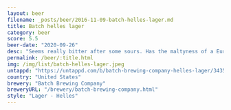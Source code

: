 ```yaml
---
layout: beer
filename: _posts/beer/2016-11-09-batch-helles-lager.md
title: Batch helles lager
category: beer
score: 5.5
beer-date: "2020-09-26"
desc: "Seems really bitter after some sours. Has the maltyness of a European lager but not as strong"
permalink: /beer/:title.html
img: /img/list/batch-helles-lager.jpeg
untappd: "https://untappd.com/b/batch-brewing-company-helles-lager/3435398"
country: "United States"
brewery: "Batch Brewing Company"
breweryURL: "/brewery/batch-brewing-company.html"
style: "Lager - Helles"
---
```


